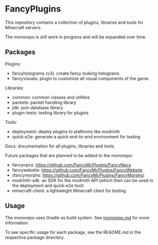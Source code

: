 # FancyPlugins

This repository contains a collection of plugins, libraries and tools for Minecraft servers.

The monorepo is still work in progress and will be expanded over time.

## Packages

Plugins:
- fancyholograms (v3): create fancy looking holograms
- fancyvisuals: plugin to customize all visual components of the game

Libraries:
- common: common classes and utilities
- packets: packet handling library
- jdb: json database library
- plugin-tests: testing library for plugins

Tools:
- deployment: deploy plugins to platforms like modrinth
- quick-e2e: generate a quick end-to-end environment for testing

Docs: documentation for all plugins, libraries and tools.

Future packages that are planned to be added to the monorepo:
- fancynpcs: https://github.com/FancyMcPlugins/FancyNpcs
- fancywebsite: https://github.com/FancyMcPlugins/FancyWebsite
- (fancymorphs: https://github.com/FancyMcPlugins/FancyMorphs)
- modrinth-sdk: an SDK for the modrinth API (which then can be used in the deployment and quick-e2e tool)
- minecraft-client: a lightweight Minecraft client for testing

## Usage

The monorepo uses Gradle as build system. See [monorepo.md](docs/src/development-guidelines/monorepo.md) for more information.

To see specific usage for each package, see the README.md in the respective package directory.